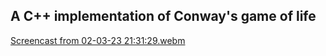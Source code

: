 ## A C++ implementation of Conway's game of life



[Screencast from 02-03-23 21:31:29.webm](https://user-images.githubusercontent.com/50521435/222560164-cdb0c2b8-0887-4dac-a18e-31dbae9b559c.webm)
